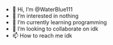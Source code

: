 - 👋 Hi, I’m @WaterBlue111
- 👀 I’m interested in nothing
- 🌱 I’m currently learning programming
- 💞️ I’m looking to collaborate on idk
- 📫 How to reach me idk

<!---
WaterBlue111/WaterBlue111 is a ✨ special ✨ repository because its `README.md` (this file) appears on your GitHub profile.
You can click the Preview link to take a look at your changes.
--->
